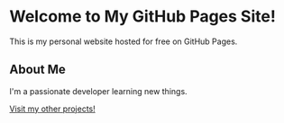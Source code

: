 # Welcome to My GitHub Pages Site!

This is my personal website hosted for free on GitHub Pages.

## About Me
I'm a passionate developer learning new things.

[Visit my other projects!](https://github.com/daffirds)
